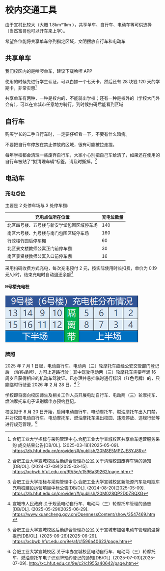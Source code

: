 # 校内交通工具

由于宣村比较大（大概 1.8km\*1km ），共享单车、自行车、电动车等可供选择（当然富哥也可以开车来上学）。

希望各位能将共享单车停到指定区域，文明摆放自行车和电动车

## 共享单车

我们校区内的是哈啰单车，建议下载哈啰 APP

使用的时候先进行学生认证，可以白嫖一个七天卡，然后还有 28 块钱 120 天的学期卡，非常实惠[^1]

共享单车有两种，一种是校内的，不能骑出学校；还有一种是校外的（学校大门外会有），可以在宣城市任意地方骑行。到时候扫码后能看到区域

## 自行车

购买学长的二手自行车时，一定要仔细看一下，不要有什么暗病。

不要把自行车停放在禁止停放的区域，很有可能被拉走捏。

每年学校都会清理一些废弃自行车，大家小心别把自己车给清了，如果还在使用的自行车被贴了“拟清理车辆”标签，请及时撕掉。[^2]

## 电动车

### 充电点位

主要是 2 处停车场与 3 处停车棚:

| 充电点位所在位置              | 充电位数量 |
| --------------------- | ----- |
| 北区四号楼、五号楼与新安学堂包围区域停车场 | 140   |
| 南区六号楼、九号楼与南门包围区域停车场   | 160   |
| 行政楼竹园后停车棚             | 60    |
| 北区景文楼教师公寓正门前停车棚       | 30    |
| 南区景贤楼教师公寓入口前停车棚       | 16    |

采用扫码收费方式充电，每次充电预付 2 元，按实际使用时长扣费，单价为 0.19 元/小时，结束充电时自动退还余额[^3]

#### 9号楼充电桩

![9号楼充电桩分布情况](media/9号楼充电桩分布情况.png)

### 牌照

2025 年 7 月 1 日起，电动自行车、电动两（三）轮摩托车应经公安交管部门登记后 _（俗称挂牌）_，方可上道路行驶；其中驾驶电动两（三）轮摩托车需要年满 16 周岁且获得相应的机动车驾驶证。已办理并悬挂临时通行标识（红色号牌）的，只能临时行驶至 2026 年 2 月 28 日。[^4] [^5]

学校即将面向校区师生及相关工作人员开展电动自行车、电动两（三）轮摩托车、燃油摩托车电子识别牌申办预约登记。

校区拟于 8 月 20 日开始，启用电动自行车、电动摩托车、燃油摩托车出入门禁，并对校园电动自行车、电动摩托车、燃油摩托车进出校园、违规停放、违规行驶等进行规范管理。[^6]

[^1]:
    合肥工业大学招标与采购管理中心.合肥工业大学宣城校区共享单车运营服务采购 成交结果公告[DB/OL]. (2025-03-18)\[2025-05-09].  
    <https://zb.hfut.edu.cn/provider/#/publish/20M8E5MPZJE8YJ8R>

[^2]:
    合肥工业大学宣城校区后勤综合管理办公室.关于清理校园废弃车辆的通知[DB/OL]. (2024-07-09)\[2025-03-15].  
    <https://xcbwb.hfut.edu.cn/99/5e/c1596a39262/page.htm>

[^3]:
    合肥工业大学招标与采购管理中心.合肥工业大学宣城校区新能源汽车及电瓶车充电桩建设运营项目中标公告[DB/OL]. (2024-08-20)\[2025-05-09].  
    <https://zb.hfut.edu.cn/provider/#/publish/20M028QP2D0ZBQXG>

[^4]:
    宣城市人民政府.关于规范电动自行车、电动两（三）轮摩托车管理的通告[DB/OL]. (2025-05-29)\[2025-06-29].  
    <https://www.xuancheng.gov.cn/OpennessContent/show/3547469.htm>

[^5]:
    合肥工业大学宣城校区后勤综合管理办公室.关于宣城市加强电动车管理的温馨提示[DB/OL]. (2025-06-26)\[2025-06-29].  
    <https://xcbwb.hfut.edu.cn/9e/af/c1596a40623/page.htm>

[^6]:
    合肥工业大学宣城校区.关于申办宣城校区电动自行车、电动两（三）轮摩托车、燃油摩托车电子识别牌预约登记的通知[DB/OL]. (2025-07-03)\[2025-07-09].
    <http://xc.hfut.edu.cn/9e/c2/c1955a40642/page.htm>
